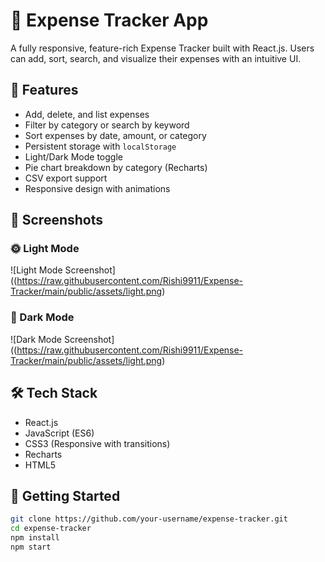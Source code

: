 # 💸 Expense Tracker App
A fully responsive, feature-rich Expense Tracker built with React.js. Users can add, sort, search, and visualize their expenses with an intuitive UI.

## 🔧 Features

- Add, delete, and list expenses
- Filter by category or search by keyword
- Sort expenses by date, amount, or category
- Persistent storage with `localStorage`
- Light/Dark Mode toggle
- Pie chart breakdown by category (Recharts)
- CSV export support
- Responsive design with animations

## 📸 Screenshots

### 🌞 Light Mode
![Light Mode Screenshot]((https://raw.githubusercontent.com/Rishi9911/Expense-Tracker/main/public/assets/light.png)
### 🌙 Dark Mode
![Dark Mode Screenshot]((https://raw.githubusercontent.com/Rishi9911/Expense-Tracker/main/public/assets/light.png)

## 🛠 Tech Stack

- React.js
- JavaScript (ES6)
- CSS3 (Responsive with transitions)
- Recharts
- HTML5

## 🚀 Getting Started

```bash
git clone https://github.com/your-username/expense-tracker.git
cd expense-tracker
npm install
npm start
